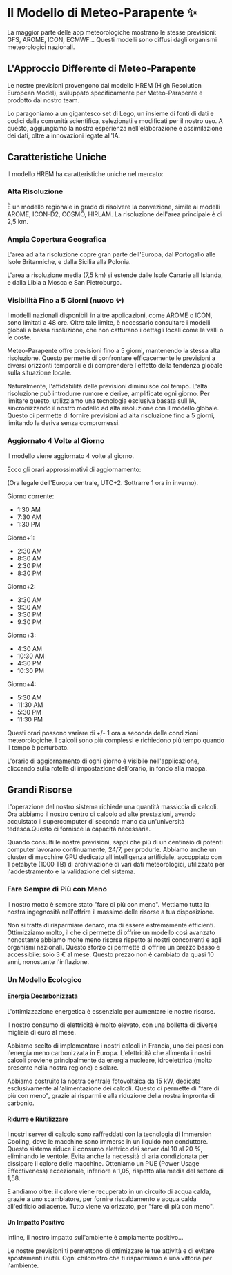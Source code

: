 # Il Modello di Meteo-Parapente ✨

La maggior parte delle app meteorologiche mostrano le stesse previsioni: GFS, AROME, ICON, ECMWF... Questi modelli sono diffusi dagli organismi meteorologici nazionali.

## L'Approccio Differente di Meteo-Parapente

Le nostre previsioni provengono dal modello HREM (High Resolution European Model), sviluppato specificamente per Meteo-Parapente e prodotto dal nostro team.

Lo paragoniamo a un gigantesco set di Lego, un insieme di fonti di dati e codici dalla comunità scientifica, selezionati e modificati per il nostro uso. A questo, aggiungiamo la nostra esperienza nell'elaborazione e assimilazione dei dati, oltre a innovazioni legate all'IA.

## Caratteristiche Uniche

Il modello HREM ha caratteristiche uniche nel mercato:

### Alta Risoluzione

È un modello regionale in grado di risolvere la convezione, simile ai modelli AROME, ICON-D2, COSMO, HIRLAM. La risoluzione dell'area principale è di 2,5 km.

### Ampia Copertura Geografica

L'area ad alta risoluzione copre gran parte dell'Europa, dal Portogallo alle Isole Britanniche, e dalla Sicilia alla Polonia.

L'area a risoluzione media (7,5 km) si estende dalle Isole Canarie all'Islanda, e dalla Libia a Mosca e San Pietroburgo.

### Visibilità Fino a 5 Giorni (nuovo ✨)

I modelli nazionali disponibili in altre applicazioni, come AROME o ICON, sono limitati a 48 ore. Oltre tale limite, è necessario consultare i modelli globali a bassa risoluzione, che non catturano i dettagli locali come le valli o le coste.

Meteo-Parapente offre previsioni fino a 5 giorni, mantenendo la stessa alta risoluzione. Questo permette di confrontare efficacemente le previsioni a diversi orizzonti temporali e di comprendere l'effetto della tendenza globale sulla situazione locale.

Naturalmente, l'affidabilità delle previsioni diminuisce col tempo. L'alta risoluzione può introdurre rumore e derive, amplificate ogni giorno. Per limitare questo, utilizziamo una tecnologia esclusiva basata sull'IA, sincronizzando il nostro modello ad alta risoluzione con il modello globale. Questo ci permette di fornire previsioni ad alta risoluzione fino a 5 giorni, limitando la deriva senza compromessi.

### Aggiornato 4 Volte al Giorno

Il modello viene aggiornato 4 volte al giorno.

Ecco gli orari approssimativi di aggiornamento:

(Ora legale dell'Europa centrale, UTC+2. Sottrarre 1 ora in inverno).

Giorno corrente:

- 1:30 AM
- 7:30 AM
- 1:30 PM

Giorno+1:

- 2:30 AM
- 8:30 AM
- 2:30 PM
- 8:30 PM

Giorno+2:

- 3:30 AM
- 9:30 AM
- 3:30 PM
- 9:30 PM

Giorno+3:

- 4:30 AM
- 10:30 AM
- 4:30 PM
- 10:30 PM

Giorno+4:

- 5:30 AM
- 11:30 AM
- 5:30 PM
- 11:30 PM

Questi orari possono variare di +/- 1 ora a seconda delle condizioni meteorologiche. I calcoli sono più complessi e richiedono più tempo quando il tempo è perturbato.

L'orario di aggiornamento di ogni giorno è visibile nell'applicazione, cliccando sulla rotella di impostazione dell'orario, in fondo alla mappa.

## Grandi Risorse

L'operazione del nostro sistema richiede una quantità massiccia di calcoli. Ora abbiamo il nostro centro di calcolo ad alte prestazioni, avendo acquistato il supercomputer di seconda mano da un'università tedesca.Questo ci fornisce la capacità necessaria.

Quando consulti le nostre previsioni, sappi che più di un centinaio di potenti computer lavorano continuamente, 24/7, per produrle. Abbiamo anche un cluster di macchine GPU dedicato all'intelligenza artificiale, accoppiato con 1 petabyte (1000 TB) di archiviazione di vari dati meteorologici, utilizzato per l'addestramento e la validazione del sistema.

### Fare Sempre di Più con Meno

Il nostro motto è sempre stato "fare di più con meno". Mettiamo tutta la nostra ingegnosità nell'offrire il massimo delle risorse a tua disposizione.

Non si tratta di risparmiare denaro, ma di essere estremamente efficienti. Ottimizziamo molto, il che ci permette di offrire un modello così avanzato nonostante abbiamo molte meno risorse rispetto ai nostri concorrenti e agli organismi nazionali. Questo sforzo ci permette di offrire un prezzo basso e accessibile: solo 3 € al mese. Questo prezzo non è cambiato da quasi 10 anni, nonostante l'inflazione.

### Un Modello Ecologico

#### Energia Decarbonizzata

L'ottimizzazione energetica è essenziale per aumentare le nostre risorse.

Il nostro consumo di elettricità è molto elevato, con una bolletta di diverse migliaia di euro al mese.

Abbiamo scelto di implementare i nostri calcoli in Francia, uno dei paesi con l'energia meno carbonizzata in Europa. L'elettricità che alimenta i nostri calcoli proviene principalmente da energia nucleare, idroelettrica (molto presente nella nostra regione) e solare.

Abbiamo costruito la nostra centrale fotovoltaica da 15 kW, dedicata esclusivamente all'alimentazione dei calcoli. Questo ci permette di "fare di più con meno", grazie ai risparmi e alla riduzione della nostra impronta di carbonio.

#### Ridurre e Riutilizzare

I nostri server di calcolo sono raffreddati con la tecnologia di Immersion Cooling, dove le macchine sono immerse in un liquido non conduttore. Questo sistema riduce il consumo elettrico dei server dal 10 al 20 %, eliminando le ventole. Evita anche la necessità di aria condizionata per dissipare il calore delle macchine. Otteniamo un PUE (Power Usage Effectiveness) eccezionale, inferiore a 1,05, rispetto alla media del settore di 1,58.

E andiamo oltre: il calore viene recuperato in un circuito di acqua calda, grazie a uno scambiatore, per fornire riscaldamento e acqua calda all'edificio adiacente. Tutto viene valorizzato, per "fare di più con meno".

#### Un Impatto Positivo

Infine, il nostro impatto sull'ambiente è ampiamente positivo...

Le nostre previsioni ti permettono di ottimizzare le tue attività e di evitare spostamenti inutili. Ogni chilometro che ti risparmiamo è una vittoria per l'ambiente.